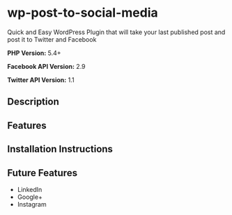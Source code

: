 # wp-post-to-social-media
Quick and Easy WordPress Plugin that will take your last published post and post it to Twitter and Facebook

**PHP Version:** 5.4+

**Facebook API Version:** 2.9

**Twitter API Version:** 1.1

## Description

## Features

## Installation Instructions

## Future Features
- LinkedIn
- Google+
- Instagram
